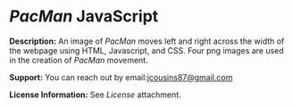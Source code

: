 # _PacMan_ JavaScript

**Description:** An image of _PacMan_ moves left and right across the width of the webpage using HTML, Javascript, and CSS. Four png images are used in the creation of _PacMan_ movement.

**Support:** You can reach out by email:<jcousins87@gmail.com>

**License Information:** See _License_ attachment.
